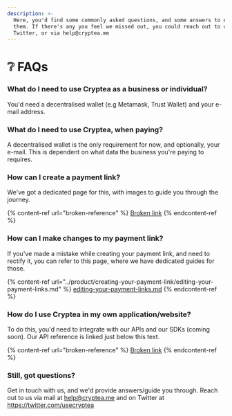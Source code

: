 ```yaml
---
description: >-
  Here, you'd find some commonly asked questions, and some answers to each of
  them. If there's any you feel we missed out, you could reach out to us on
  Twitter, or via help@cryptea.me
---
```


# ❔ FAQs

### What do I need to use Cryptea as a business or individual?

You'd need a decentralised wallet (e.g Metamask, Trust Wallet) and your e-mail address.&#x20;

### What do I need to use Cryptea, when paying?

A decentralised wallet is the only requirement for now, and optionally, your e-mail. This is dependent on what data the business you're paying to requires.

### How can I create a payment link?

We've got a dedicated page for this, with images to guide you through the journey.

{% content-ref url="broken-reference" %}
[Broken link](broken-reference)
{% endcontent-ref %}

### How can I make changes to my payment link?

If you've made a mistake while creating your payment link, and need to rectify it, you can refer to this page, where we have dedicated guides for those.

{% content-ref url="../product/creating-your-payment-link/editing-your-payment-links.md" %}
[editing-your-payment-links.md](../product/creating-your-payment-link/editing-your-payment-links.md)
{% endcontent-ref %}

### How do I use Cryptea in my own application/website?

To do this, you'd need to integrate with our APIs and our SDKs (coming soon). Our API reference is linked just below this text.

{% content-ref url="broken-reference" %}
[Broken link](broken-reference)
{% endcontent-ref %}

### Still, got questions?

Get in touch with us, and we'd provide answers/guide you through. Reach out to us via mail at help@cryptea.me and on Twitter at https://twitter.com/usecryptea
